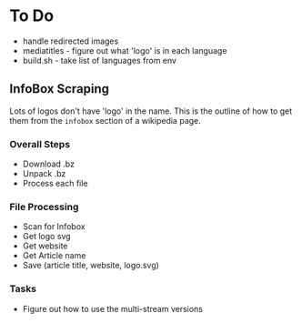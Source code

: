 # To Do

* handle redirected images
* mediatitles - figure out what 'logo' is in each language
* build.sh - take list of languages from env

## InfoBox Scraping

Lots of logos don't have 'logo' in the name.  This is the outline of how to get them from the `infobox` section of a wikipedia page.

### Overall Steps

* Download .bz
* Unpack .bz
* Process each file

### File Processing

* Scan for Infobox
* Get logo svg
* Get website
* Get Article name
* Save (article title, website, logo.svg)

### Tasks

* Figure out how to use the multi-stream versions
